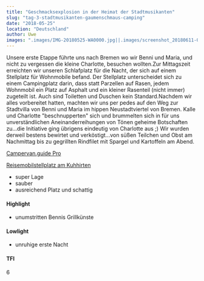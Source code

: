 ```yaml
---
title: "Geschmacksexplosion in der Heimat der Stadtmusikanten"
slug: "tag-3-stadtmusikanten-gaumenschmaus-camping"
date: "2018-05-25"
location: "Deutschland"
author: Uwe
images: ".images/IMG-20180525-WA0000.jpg||.images/screenshot_20180611-002627_maps-012234203128432534882.jpg||.images/screenshot_20180611-002613_maps1899749054037771014.jpg||.images/20180525_2052268130504099851085350.jpg||.images/20180525_2041434363187730356927430.jpg||.images/20180525_2028047716509473203637462.jpg||.images/img-20180525-wa00007964942271287954598.jpg"
---
```

Unsere erste Etappe führte uns nach Bremen wo wir Benni und Maria, und nicht zu vergessen die kleine Charlotte, besuchen wollten.Zur Mittagszeit erreichten wir unseren Schlafplatz für die Nacht, der sich auf einem Stellplatz für Wohnmobile befand. Der Stellplatz unterscheidet sich zu einem Campingplatz darin, dass statt Parzellen auf Rasen, jedem Wohnmobil ein Platz auf Asphalt und ein kleiner Rasenteil (nicht immer) zugeteilt ist. Auch sind Toiletten und Duschen kein Standard.Nachdem wir alles vorbereitet hatten, machten wir uns per pedes auf den Weg zur Stadtvilla von Benni und Maria im hippen Neustadtviertel von Bremen. Kalle und Charlotte "beschnupperten" sich und brummelten sich in für uns unverständlichen Aneinanderreihungen von Tönen geheime Botschaften zu...die Initiative ging übrigens eindeutig von Charlotte aus ;) Wir wurden derweil bestens bewirtet und verköstigt...von süßen Teilchen und Obst am Nachmittag bis zu gegrillten Rindfilet mit Spargel und Kartoffeln am Abend.

[Campervan.guide Pro](http://campervan.guide)

[Reisemobilstellplatz am Kuhhirten](https://www.stellplatz-bremen.de)
- super Lage
- sauber
- ausreichend Platz und schattig

#### Highlight
- unumstritten Bennis Grillkünste
#### Lowlight
- unruhige erste Nacht
#### TFI
6